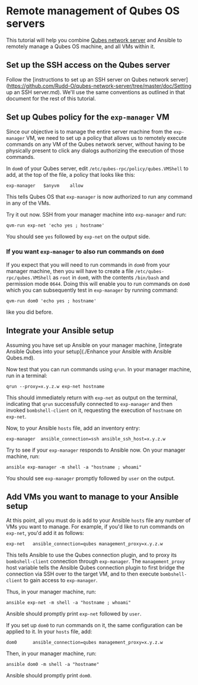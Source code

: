 # Remote management of Qubes OS servers

This tutorial will help you combine [Qubes network server](https://github.com/Rudd-O/qubes-network-server) and Ansible to remotely manage a Qubes OS machine, and all VMs within it.

## Set up the SSH access on the Qubes server

Follow the [instructions to set up an SSH server on Qubes network server](https://github.com/Rudd-O/qubes-network-server/tree/master/doc/Setting up an SSH server.md).  We'll use the same conventions as outlined in that document for the rest of this tutorial.

## Set up Qubes policy for the `exp-manager` VM

Since our objective is to manage the entire server machine from the `exp-manager` VM, we need
to set up a policy that allows us to remotely execute commands on any VM of the Qubes
network server, without having to be physically present to click any dialogs authorizing
the execution of those commands.

In `dom0` of your Qubes server, edit `/etc/qubes-rpc/policy/qubes.VMShell` to add,
at the top of the file, a policy that looks like this:

```
exp-manager   $anyvm    allow
```

This tells Qubes OS that `exp-manager` is now authorized to run any command in any of the VMs.

Try it out now.  SSH from your manager machine into `exp-manager` and run:

```
qvm-run exp-net 'echo yes ; hostname'
```

You should see `yes` followed by `exp-net` on the output side.

### If you want `exp-manager` to also run commands on `dom0`

If you expect that you will need to run commands in `dom0` from your manager machine,
then you will have to create a file `/etc/qubes-rpc/qubes.VMShell` as `root` in `dom0`,
with the contents `/bin/bash` and permission mode `0644`.  Doing this will enable you
to run commands on `dom0` which you can subsequently test in `exp-manager` by running command:

```
qvm-run dom0 'echo yes ; hostname'
```

like you did before.

## Integrate your Ansible setup

Assuming you have set up Ansible on your manager machine, [integrate
Ansible Qubes into your setup](./Enhance your Ansible with Ansible Qubes.md).

Now test that you can run commands using `qrun`.  In your manager
machine, run in a terminal:

```
qrun --proxy=x.y.z.w exp-net hostname
```

This should immediately return with `exp-net` as output on the terminal,
indicating that `qrun` successfully connected to `exp-manager` and then
invoked `bombshell-client` on it, requesting the execution of `hostname`
on `exp-net`.

Now, to your Ansible `hosts` file, add an inventory entry:

```
exp-manager  ansible_connection=ssh ansible_ssh_host=x.y.z.w
```

Try to see if your `exp-manager` responds to Ansible now.  On your
manager machine, run:

```
ansible exp-manager -m shell -a "hostname ; whoami"
```

You should see `exp-manager` promptly followed by `user` on the output.

## Add VMs you want to manage to your Ansible setup

At this point, all you must do is add to your Ansible `hosts` file
any number of VMs you want to manage.  For example, if you'd like to
run commands on `exp-net`, you'd add it as follows:

```
exp-net   ansible_connection=qubes management_proxy=x.y.z.w
```

This tells Ansible to use the Qubes connection plugin, and to proxy its
`bombshell-client` connection through `exp-manager`.  The
`management_proxy` host variable tells the Ansible Qubes connection plugin
to first bridge the connection via SSH over to the target VM, and to then
execute `bombshell-client` to gain access to `exp-manager`.

Thus, in your manager machine, run:

```
ansible exp-net -m shell -a "hostname ; whoami"
```

Ansible should promptly print `exp-net` followed by `user`.

If you set up `dom0` to run commands on it, the same configuration can
be applied to it.  In your `hosts` file, add:

```
dom0      ansible_connection=qubes management_proxy=x.y.z.w
```

Then, in your manager machine, run:

```
ansible dom0 -m shell -a "hostname"
```

Ansible should promptly print `dom0`.
